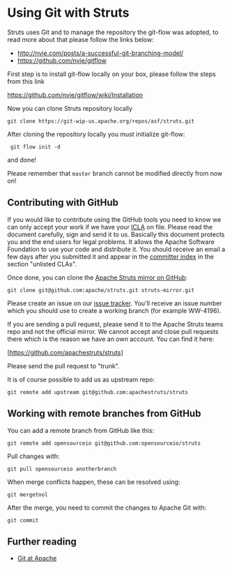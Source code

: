 <head><title>Git for Struts</title></head>

# Using Git with Struts

Struts uses Git and to manage the repository the git-flow was adopted, to read more about that please follow the links below:

- http://nvie.com/posts/a-successful-git-branching-model/
- https://github.com/nvie/gitflow

First step is to install git-flow locally on your box, please follow the steps from this link

https://github.com/nvie/gitflow/wiki/Installation

Now you can clone Struts repository locally

    git clone https://git-wip-us.apache.org/repos/asf/struts.git    

After cloning the repository locally you must initialize git-flow:

     git flow init -d

and done!

Please remember that `master` branch cannot be modified directly from now on!

## Contributing with GitHub

If you would like to contribute using the GitHub tools you need to know we can only
accept your work if we have your [ICLA](http://www.apache.org/licenses/icla.txt) on file.
Please read the document carefully, sign and send it to us. Basically this document
protects you and the end users for legal problems. It allows the Apache Software Foundation
to use your code and distribute it.
You should receive an email a few days after you submitted it and appear in the 
[committer index](http://people.apache.org/committer-index.html) in the section "unlisted CLAs".

Once done, you can clone the [Apache Struts mirror on GitHub](https://github.com/apache/struts):

    git clone git@github.com:apache/struts.git struts-mirror.git

Please create an issue on our [issue tracker](https://issues.apache.org/jira/browse/WW).
You'll receive an issue number which you should use to create a working branch (for example WW-4196).

If you are sending a pull request, please send it to the Apache Struts teams repo and not
the official mirror. We cannot accept and close pull requests there which is the reason
we have an own account. You can find it here:

[https://github.com/apachestruts/struts]

Please send the pull request to "trunk".

It is of course possible to add us as upstream repo:

    git remote add upstream git@github.com:apachestruts/struts

## Working with remote branches from GitHub

You can add a remote branch from GitHub like this:

    git remote add opensourceio git@github.com:opensourceio/struts

Pull changes with:

    git pull opensourceio anotherbranch

When merge conflicts happen, these can be resolved using:

    git mergetool

After the merge, you need to commit the changes to Apache Git with:

    git commit

## Further reading

 * [Git at Apache](http://wiki.apache.org/general/GitAtApache)
